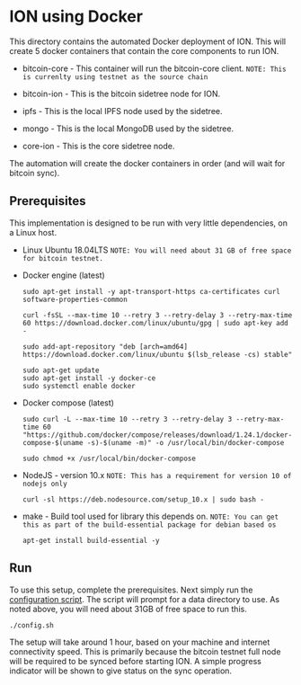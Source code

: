 # ION using Docker 

This directory contains the automated Docker deployment of ION.  This will create 5 docker containers that contain the core components to run ION.

- bitcoin-core - This container will run the bitcoin-core client.  `NOTE: This is currenlty using testnet as the source chain`

- bitcoin-ion - This is the bitcoin sidetree node for ION.

- ipfs - This is the local IPFS node used by the sidetree.

- mongo - This is the local MongoDB used by the sidetree.

- core-ion - This is the core sidetree node.

The automation will create the docker containers in order (and will wait for bitcoin sync).

## Prerequisites

This implementation is designed to be run with very little dependencies, on a Linux host.

- Linux Ubuntu 18.04LTS  `NOTE: You will need about 31 GB of free space for bitcoin testnet.`

- Docker engine (latest)
  ```
  sudo apt-get install -y apt-transport-https ca-certificates curl software-properties-common

  curl -fsSL --max-time 10 --retry 3 --retry-delay 3 --retry-max-time 60 https://download.docker.com/linux/ubuntu/gpg | sudo apt-key add -

  sudo add-apt-repository "deb [arch=amd64] https://download.docker.com/linux/ubuntu $(lsb_release -cs) stable"

  sudo apt-get update
  sudo apt-get install -y docker-ce
  sudo systemctl enable docker
  ```

- Docker compose (latest)
  ```
  sudo curl -L --max-time 10 --retry 3 --retry-delay 3 --retry-max-time 60 "https://github.com/docker/compose/releases/download/1.24.1/docker-compose-$(uname -s)-$(uname -m)" -o /usr/local/bin/docker-compose

  sudo chmod +x /usr/local/bin/docker-compose
  ```

- NodeJS - version 10.x   `NOTE: This has a requirement for version 10 of nodejs only`
  ```
  curl -sl https://deb.nodesource.com/setup_10.x | sudo bash -
  ```

- make - Build tool used for library this depends on.  `NOTE: You can get this as part of the build-essential package for debian based os`
  ```
  apt-get install build-essential -y
  ```

## Run

To use this setup, complete the prerequisites.  Next simply run the [configuration script](config.sh).  The script will prompt for a data directory to use.  As noted above, you will need about 31GB of free space to run this.

```
./config.sh
```

The setup will take around 1 hour, based on your machine and internet connectivity speed.  This is primarily because the bitcoin testnet full node will be required to be synced before starting ION.  A simple progress indicator will be shown to give status on the sync operation.